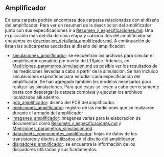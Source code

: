 ## Amplificador

En esta carpeta podrán encontrase dos carpetas relacionadas con el diseño del amplificador. Para ver un resumen de la descripción del amplificador junto con sus especificaciones ir a [Resumen_y_especificaciones.md](Resumen_y_especificaciones.md). Una explicación más detalla de cada etapa y subcircuitos del amplificador se encuentra en [descripcion_detallada_amplificador.md](descripcion_detallada_amplificador.md).  A continuación de listan las subcarpetas asociadas al diseño del amplificador:

- [simulaciones_amplificador](https://github.com/jpgoyret/tp-final-ruiz-goyret-DCE-FIUBA-1C2019/tree/develop/Amplificador/simulaciones_amplificador): se encuentran los archivos para simular el amplificador completo por medio de LTSpice. Además, en [Mediciones_parametros_simulacion.md](simulaciones_amplificador/Mediciones_parametros_simulacion.md) es posible ver los resultados de las mediciones llevadas a cabo a partir de la simulación. Se han incluido simulaciones específicas para estudiar cada especificación del amplificador. Se han agregado también los modelos necesarios para realizar las simulaciones. Para que estas se lleven a cabo correctamente basta con descargar la carpeta completa y ejecutar los archivos localizados allí adentro. 
- [pcb_amplificador](https://github.com/jpgoyret/tp-final-ruiz-goyret-DCE-FIUBA-1C2019/tree/develop/Amplificador/pcb_amplificador): diseño del PCB del amplificador. 
- [mediciones_amplificador](https://github.com/jpgoyret/tp-final-ruiz-goyret-DCE-FIUBA-1C2019/tree/develop/Amplificador/mediciones_amplificador): registro de las mediciones que se realizaron durante el armado del amplificador
- [imagenes_amplificador](https://github.com/jpgoyret/tp-final-ruiz-goyret-DCE-FIUBA-1C2019/tree/develop/Amplificador/imagenes_amplificador): imágenes varias para la elaboración de documentos como [Resumen_y_especificaciones.md](Resumen_y_especificaciones.md) y [Mediciones_parametros_simulacion.md](simulaciones_amplificador/Mediciones_parametros_simulacion.md) .
- [datasheets_componentes_amplificador](https://github.com/jpgoyret/tp-final-ruiz-goyret-DCE-FIUBA-1C2019/tree/develop/datasheets_componentes_amplificador): hojas de datos de los transistores y diodos utilizados en el diseño del amplificador.
- [disipadores_amplificador](https://github.com/jpgoyret/tp-final-ruiz-goyret-DCE-FIUBA-1C2019/tree/develop/disipadores_amplificador): se encuentra la información de los disipadores utilizados y sus fundamentos.



